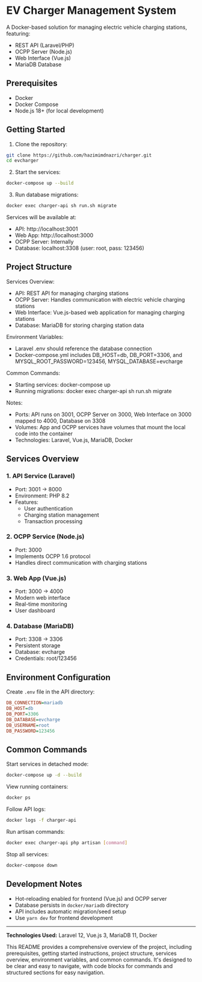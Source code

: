 # EV Charger Management System

A Docker-based solution for managing electric vehicle charging stations, featuring:
- REST API (Laravel/PHP)
- OCPP Server (Node.js)
- Web Interface (Vue.js)
- MariaDB Database

## Prerequisites

- Docker
- Docker Compose
- Node.js 18+ (for local development)

## Getting Started

1. Clone the repository:
```bash
git clone https://github.com/hazimimdnazri/charger.git
cd evcharger
```

2. Start the services:
```bash
docker-compose up --build
```

3. Run database migrations:
```bash
docker exec charger-api sh run.sh migrate
```

Services will be available at:
- API: http://localhost:3001
- Web App: http://localhost:3000
- OCPP Server: Internally
- Database: localhost:3308 (user: root, pass: 123456)

## Project Structure

Services Overview:
- API: REST API for managing charging stations
- OCPP Server: Handles communication with electric vehicle charging stations
- Web Interface: Vue.js-based web application for managing charging stations
- Database: MariaDB for storing charging station data

Environment Variables:
- Laravel .env should reference the database connection
- Docker-compose.yml includes DB_HOST=db, DB_PORT=3306, and MYSQL_ROOT_PASSWORD=123456, MYSQL_DATABASE=evcharge

Common Commands:
- Starting services: docker-compose up
- Running migrations: docker exec charger-api sh run.sh migrate

Notes:
- Ports: API runs on 3001, OCPP Server on 3000, Web Interface on 3000 mapped to 4000, Database on 3308
- Volumes: App and OCPP services have volumes that mount the local code into the container
- Technologies: Laravel, Vue.js, MariaDB, Docker

## Services Overview

### 1. API Service (Laravel)
- Port: 3001 → 8000
- Environment: PHP 8.2
- Features:
  - User authentication
  - Charging station management
  - Transaction processing

### 2. OCPP Service (Node.js)
- Port: 3000
- Implements OCPP 1.6 protocol
- Handles direct communication with charging stations

### 3. Web App (Vue.js)
- Port: 3000 → 4000
- Modern web interface
- Real-time monitoring
- User dashboard

### 4. Database (MariaDB)
- Port: 3308 → 3306
- Persistent storage
- Database: evcharge
- Credentials: root/123456

## Environment Configuration

Create `.env` file in the API directory:
```ini
DB_CONNECTION=mariadb
DB_HOST=db
DB_PORT=3306
DB_DATABASE=evcharge
DB_USERNAME=root
DB_PASSWORD=123456
```

## Common Commands

Start services in detached mode:
```bash
docker-compose up -d --build
```

View running containers:
```bash
docker ps
```

Follow API logs:
```bash
docker logs -f charger-api
```

Run artisan commands:
```bash
docker exec charger-api php artisan [command]
```

Stop all services:
```bash
docker-compose down
```

## Development Notes

- Hot-reloading enabled for frontend (Vue.js) and OCPP server
- Database persists in `docker/mariadb` directory
- API includes automatic migration/seed setup
- Use `yarn dev` for frontend development

---

**Technologies Used:** Laravel 12, Vue.js 3, MariaDB 11, Docker

This README provides a comprehensive overview of the project, including prerequisites, getting started instructions, project structure, services overview, environment variables, and common commands. It's designed to be clear and easy to navigate, with code blocks for commands and structured sections for easy navigation.